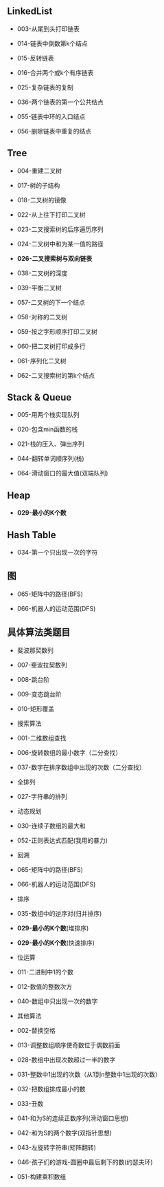 ## LinkedList

- 003-从尾到头打印链表

- 014-链表中倒数第k个结点

- 015-反转链表

- 016-合并两个或k个有序链表

- 025-复杂链表的复制

- 036-两个链表的第一个公共结点

- 055-链表中环的入口结点

- 056-删除链表中重复的结点





## Tree

- 004-重建二叉树

- 017-树的子结构

- 018-二叉树的镜像

- 022-从上往下打印二叉树

- 023-二叉搜索树的后序遍历序列

- 024-二叉树中和为某一值的路径

- **026-二叉搜索树与双向链表**

- 038-二叉树的深度

- 039-平衡二叉树

- 057-二叉树的下一个结点

- 058-对称的二叉树

- 059-按之字形顺序打印二叉树

- 060-把二叉树打印成多行

- 061-序列化二叉树

- 062-二叉搜索树的第k个结点



## Stack & Queue

- 005-用两个栈实现队列

- 020-包含min函数的栈

- 021-栈的压入、弹出序列

- 044-翻转单词顺序列(栈)

- 064-滑动窗口的最大值(双端队列)



## Heap

- **029-最小的K个数**



## Hash Table

- 034-第一个只出现一次的字符



## 图

- 065-矩阵中的路径(BFS)

- 066-机器人的运动范围(DFS)



## 具体算法类题目

- 斐波那契数列

- 007-斐波拉契数列

- 008-跳台阶

- 009-变态跳台阶

- 010-矩形覆盖

- 搜索算法

- 001-二维数组查找

- 006-旋转数组的最小数字（二分查找）

- 037-数字在排序数组中出现的次数（二分查找）

- 全排列

- 027-字符串的排列

- 动态规划

- 030-连续子数组的最大和

- 052-正则表达式匹配(我用的暴力)

- 回溯

- 065-矩阵中的路径(BFS)

- 066-机器人的运动范围(DFS)

- 排序

- 035-数组中的逆序对(归并排序)

- **029-最小的K个数**(堆排序)

- **029-最小的K个数**(快速排序)

- 位运算

- 011-二进制中1的个数

- 012-数值的整数次方

- 040-数组中只出现一次的数字

- 其他算法

- 002-替换空格

- 013-调整数组顺序使奇数位于偶数前面

- 028-数组中出现次数超过一半的数字

- 031-整数中1出现的次数（从1到n整数中1出现的次数）

- 032-把数组排成最小的数

- 033-丑数

- 041-和为S的连续正数序列(滑动窗口思想)

- 042-和为S的两个数字(双指针思想)

- 043-左旋转字符串(矩阵翻转)

- 046-孩子们的游戏-圆圈中最后剩下的数(约瑟夫环)

- 051-构建乘积数组


